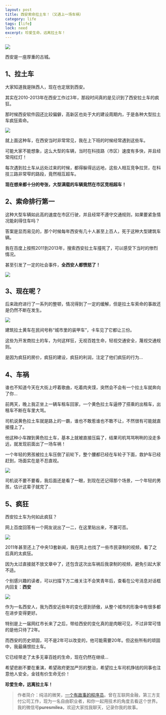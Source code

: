 ```yaml
---
layout: post
title: 西安索命拉土车！（又遇上一场车祸）
category: life
tags: [life]
lock: need
excerpt: 珍爱生命，远离拉土车！
---
```


![](http://favorites.ren/assets/images/2020/it/latu/latu01.jpg) 

西安是一座厚重的古城。

## 1、拉土车

大家知道我是陕西人，现在也定居到西安。

其实在2010-2013年在西安工作过3年，那段时间真的是见识到了西安拉土车的疯狂。

那时候西安软件园还比较偏僻，高新区也处于大的建设周期内，于是各种大型拉土车疯狂索命。

![](http://favorites.ren/assets/images/2020/it/latu/latu02.jpg) 

就上面这种车，在西安当时非常常见，我在上下班的时候经常遇到这些车。

可能大家不能想象，这么大型的车辆，当时在科技路（市区）速度有多快，并且经常闯红灯！

每次遇到拉土车从远处过来的时候，都得躲得远远地，这些人相互竞争拉货，在科技三路非常窄的路段，竟然相互超车。

**现在想来都十分的夸张，大型满载的车辆竟然在市区竞相超车！**

## 2、索命排行第一

这种大型车辆如此高的速度在市区行驶，并且经常不遵守交通规则，如果要紧急情况能刹得住车吗？

答案是显而易见的，那个时候每年西安有几十人甚至上百人，死于这种大型建筑车辆。

我在百度上按照2011到2013年，搜索西安拉土车撞死了，可以感受下当时的惨烈情况。

甚至引发了一定的社会事件，**全西安人都愤怒了！**

![](http://favorites.ren/assets/images/2020/it/latu/latu03.jpg) 

## 3、现在呢？

后来政府进行了一系列的整顿，情况得到了一定的缓解，但是拉土车索命的事故还是仍然不断在发生。

![](http://favorites.ren/assets/images/2020/it/latu/latu04.jpg) 

建筑拉土黄车在民间号称“城市里的装甲车”，卡车见了它都让三份。

这些为开发商拉土的车，为何这样狂，无视百姓生命，轻视交通安全，蔑视交通规则。

是因为疯狂的房价，疯狂的建设，疯狂的利润，注定了他们疯狂的行为...

## 4、车祸

谁也不知道今天在大街上哼着歌曲，吃着肉夹馍，突然会不会有一个拉土车就奔向了你...

前两天，晚上我正坐上一辆车租车回家，一个黄色拉土车逼停了搭乘的出租车，出租车不断在车里大骂。

司机说黄色拉土车就是路上的一霸，谁也不敢惹谁也不敢不让，不然很有可能就直接撞上了。

他这种小车蹭到黄色拉土车，基本上就被直接压扁了，结果司机骂骂咧咧的没走多远，就发现前面出了一场车祸！

一个年轻的男孩被拉土车压倒了前轮下，整个腰都已经在车轮子下面，救护车已经赶到，场面实在是不忍直视。

![](http://favorites.ren/assets/images/2020/it/latu/latu05.jpg) 

司机说不要不要看，我后面还是看了一眼，到现在还记得那个场景，一个年轻的男孩，估计这辈子就完了..

## 5、疯狂

西安拉土车为何如此疯狂？

网上百度回答有一个网友说出了一二，在这里贴出来，不置可否。

![](http://favorites.ren/assets/images/2020/it/latu/latu06.jpg) 

2011年甚至还上了中央13套新闻，我在网上也找了一些市民录制的视频，看了之后真的太疯狂。

因为太过直接就不放文章中了，还包含这次出车祸后我录制的视频，避免引起大家不适。

个别感兴趣的读者，可以扫描下方二维关注不会笑青年后，查看在公号消息对话框内回复：**西安**

![](http://favorites.ren/assets/images/2020/it/latu/latu07.jpg) 

作为一名西安人，我为西安近些年的变化感到骄傲，从整个城市的形象中有很多都在进步变得更好。

特别是上一届网红市长来了之后，带给西安的变化真的是肉眼可见，不过非常可惜的是他只待了2年。

而西安的历史顽固，可不是2年可以改变的，他可能需要20年。但这些所有的顽固中，我最痛恨拉土车。

它已经带走了太多无辜百姓的生命，现在仍然在继续...

希望悲剧不要在重演，希望政府更加严厉的整治，希望拉土车司机挣钱的同事也注意他人安全，金钱有价生命无价！

**珍爱生命，远离拉土车！**

>作者简介：纯洁的微笑，[一个有故事的程序员](http://www.ityouknow.com/life/2020/03/25/fengkou-10year.html)。曾在互联网金融，第三方支付公司工作，现为一名自由职业者，和你一起用技术的角度去看这个世界。我的微信号**puresmilea**，欢迎大家找我聊天，记录你我的故事。








